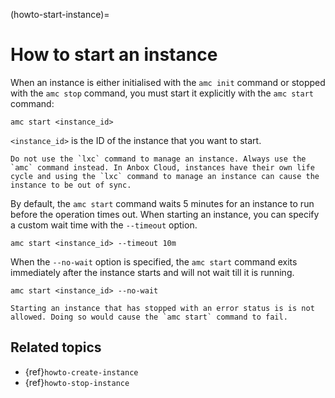 (howto-start-instance)=
# How to start an instance

When an instance is either initialised with the `amc init` command or stopped with the `amc stop` command, you must start it explicitly with the `amc start` command:

    amc start <instance_id>

`<instance_id>` is the ID of the instance that you want to start.

```{important}
Do not use the `lxc` command to manage an instance. Always use the `amc` command instead. In Anbox Cloud, instances have their own life cycle and using the `lxc` command to manage an instance can cause the instance to be out of sync.
```

By default, the `amc start` command waits 5 minutes for an instance to run before the operation times out. When starting an instance, you can specify a custom wait time with the `--timeout` option.

    amc start <instance_id> --timeout 10m

When the `--no-wait` option is specified, the `amc start` command exits immediately after the instance starts and will not wait till it is running.

    amc start <instance_id> --no-wait

```{important}
Starting an instance that has stopped with an error status is is not allowed. Doing so would cause the `amc start` command to fail.
```

## Related topics
* {ref}`howto-create-instance`
* {ref}`howto-stop-instance`
